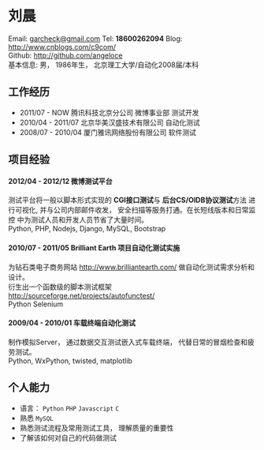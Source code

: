 # 刘晨
Email: garcheck@gmail.com  Tel: **18600262094**
Blog: http://www.cnblogs.com/c9com/  
Github: http://github.com/angeloce  
基本信息: 男， 1986年生， 北京理工大学/自动化2008届/本科


## 工作经历
* 2011/07 - NOW 腾讯科技北京分公司  微博事业部 测试开发
* 2010/04 - 2011/07 北京华美汉盛技术有限公司 自动化测试
* 2008/07 - 2010/04 厦门雅讯网络股份有限公司 软件测试


## 项目经验
#### 2012/04 - 2012/12 微博测试平台
测试平台将一般以脚本形式实现的 **CGI接口测试**与 **后台CS/OIDB协议测试**方法
进行可视化, 并与公司内部邮件收发， 安全扫描等服务打通。在长短线版本和日常监控
中为测试人员和开发人员节省了大量时间。  
Python, PHP, Nodejs, Django, MySQL, Bootstrap

#### 2010/07 - 2011/05 Brilliant Earth 项目自动化测试实施
为钻石类电子商务网站 http://www.brilliantearth.com/ 做自动化测试需求分析和设计。  
衍生出一个函数级的脚本测试框架 http://sourceforge.net/projects/autofunctest/  
Python Selenium

#### 2009/04 - 2010/01 车载终端自动化测试
制作模拟Server， 通过数据交互测试嵌入式车载终端， 代替日常的冒烟检查和疲劳测试。  
Python, WxPython, twisted, matplotlib


## 个人能力
* 语言： `Python` `PHP` `Javascript` `C`
* 熟悉 `MySQL`
* 熟悉测试流程及常用测试工具， 理解质量的重要性
* 了解该如何对自己的代码做测试
